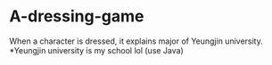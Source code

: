 # A-dressing-game
When a character is dressed, it explains major of Yeungjin university.  *Yeungjin university is my school lol
(use Java)

